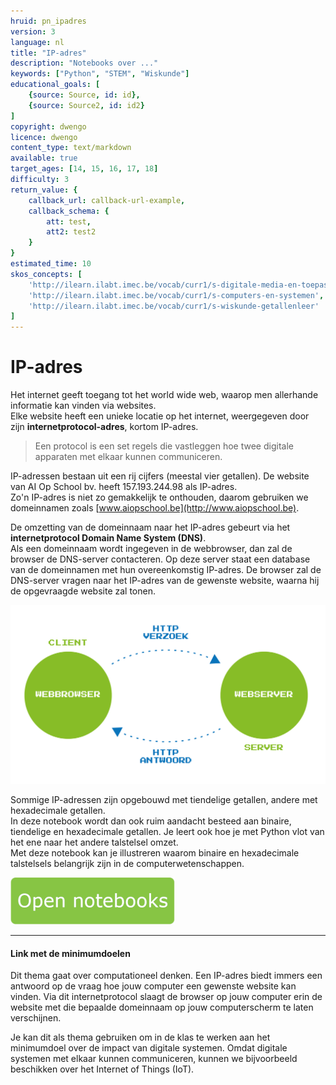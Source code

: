 ```yaml
---
hruid: pn_ipadres
version: 3
language: nl
title: "IP-adres"
description: "Notebooks over ..."
keywords: ["Python", "STEM", "Wiskunde"]
educational_goals: [
    {source: Source, id: id}, 
    {source: Source2, id: id2}
]
copyright: dwengo
licence: dwengo
content_type: text/markdown
available: true
target_ages: [14, 15, 16, 17, 18]
difficulty: 3
return_value: {
    callback_url: callback-url-example,
    callback_schema: {
        att: test,
        att2: test2
    }
}
estimated_time: 10
skos_concepts: [
    'http://ilearn.ilabt.imec.be/vocab/curr1/s-digitale-media-en-toepassingen', 
    'http://ilearn.ilabt.imec.be/vocab/curr1/s-computers-en-systemen', 
    'http://ilearn.ilabt.imec.be/vocab/curr1/s-wiskunde-getallenleer'
]
---
```


# IP-adres
Het internet geeft toegang tot het world wide web, waarop men allerhande informatie kan vinden via websites.<br>
Elke website heeft een unieke locatie op het internet, weergegeven door zijn **internetprotocol-adres**, kortom IP-adres. 
> Een protocol is een set regels die vastleggen hoe twee digitale apparaten met elkaar kunnen communiceren.

IP-adressen bestaan uit een rij cijfers (meestal vier getallen). De website van AI Op School bv. heeft 157.193.244.98 als IP-adres.<br>
Zo'n IP-adres is niet zo gemakkelijk te onthouden, daarom gebruiken we domeinnamen zoals [www.aiopschool.be](http://www.aiopschool.be). 

De omzetting van de domeinnaam naar het IP-adres gebeurt via het **internetprotocol Domain Name System (DNS)**.<br>
Als een domeinnaam wordt ingegeven in de webbrowser, dan zal de browser de DNS-server contacteren. Op deze server staat een database van de domeinnamen met hun overeenkomstig IP-adres. De browser zal de DNS-server vragen naar het IP-adres
van de gewenste website, waarna hij de opgevraagde website zal tonen.

![DNS](embed/domeinnaam.png "Domeinnaam en DNS")

Sommige IP-adressen zijn opgebouwd met tiendelige getallen, andere met hexadecimale getallen.<br>
In deze notebook wordt dan ook ruim aandacht besteed aan binaire, tiendelige en hexadecimale getallen. Je leert ook hoe je met Python vlot van het ene naar het andere talstelsel omzet.<br>
Met deze notebook kan je illustreren waarom binaire en hexadecimale talstelsels belangrijk zijn in de computerwetenschappen.

[![](embed/Knop.png "Knop")](https://kiks.ilabt.imec.be/hub/tmplogin?id=1300 "Notebooks IP-adres")

----
#### Link met de minimumdoelen
Dit thema gaat over computationeel denken. Een IP-adres biedt immers een antwoord op de vraag hoe jouw computer een gewenste website kan vinden. Via dit internetprotocol slaagt de browser op jouw computer erin de website met die bepaalde domeinnaam op jouw computerscherm te laten verschijnen.

Je kan dit als thema gebruiken om in de klas te werken aan het minimumdoel over de impact van digitale systemen. Omdat digitale systemen met elkaar kunnen communiceren, kunnen we bijvoorbeeld beschikken over het Internet of Things (IoT). 


